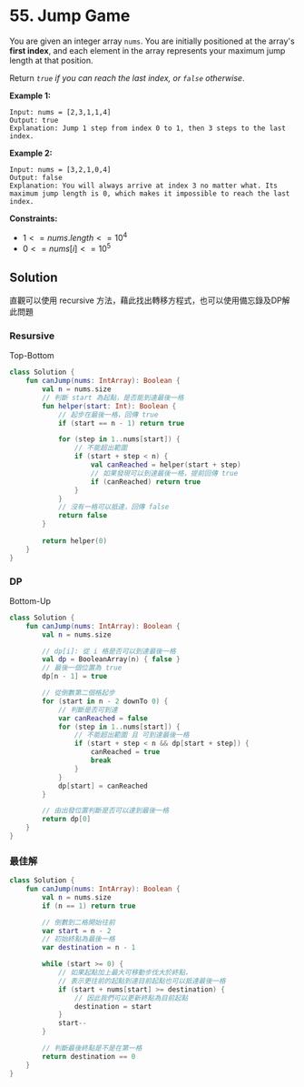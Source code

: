# 55. Jump Game

You are given an integer array `nums`. You are initially positioned at the array's **first index**, and each element in the array represents your maximum jump length at that position.

Return *`true` if you can reach the last index, or `false` otherwise*.

**Example 1:**
```
Input: nums = [2,3,1,1,4]
Output: true
Explanation: Jump 1 step from index 0 to 1, then 3 steps to the last index.
```
**Example 2:**
```
Input: nums = [3,2,1,0,4]
Output: false
Explanation: You will always arrive at index 3 no matter what. Its maximum jump length is 0, which makes it impossible to reach the last index.
``` 

**Constraints:**

- $1 <= nums.length <= 10^4$
- $0 <= nums[i] <= 10^5$

## Solution

直觀可以使用 recursive 方法，藉此找出轉移方程式，也可以使用備忘錄及DP解此問題

### Resursive
Top-Bottom
```kotlin
class Solution {
    fun canJump(nums: IntArray): Boolean {
        val n = nums.size
        // 判斷 start 為起點，是否能到達最後一格
        fun helper(start: Int): Boolean {
            // 起步在最後一格，回傳 true
            if (start == n - 1) return true

            for (step in 1..nums[start]) {
                // 不能超出範圍
                if (start + step < n) {
                    val canReached = helper(start + step)
                    // 如果發現可以到達最後一格，提前回傳 true
                    if (canReached) return true
                }
            }
            // 沒有一格可以抵達，回傳 false
            return false
        }
        
        return helper(0)
    }
}
```

### DP
Bottom-Up
```kotlin
class Solution {
    fun canJump(nums: IntArray): Boolean {
        val n = nums.size

        // dp[i]: 從 i 格是否可以到達最後一格
        val dp = BooleanArray(n) { false }
        // 最後一個位置為 true
        dp[n - 1] = true

        // 從倒數第二個格起步
        for (start in n - 2 downTo 0) {
            // 判斷是否可到達
            var canReached = false
            for (step in 1..nums[start]) {
                // 不能超出範圍 且 可到達最後一格
                if (start + step < n && dp[start + step]) {
                    canReached = true
                    break
                }
            }
            dp[start] = canReached
        }

        // 由出發位置判斷是否可以達到最後一格
        return dp[0]
    }
}
```

### 最佳解
```kotlin
class Solution {
    fun canJump(nums: IntArray): Boolean {
        val n = nums.size
        if (n == 1) return true

        // 倒數到二格開始往前
        var start = n - 2
        // 初始終點為最後一格
        var destination = n - 1

        while (start >= 0) {
            // 如果起點加上最大可移動步伐大於終點，
            // 表示更往前的起點到達目前起點也可以抵達最後一格
            if (start + nums[start] >= destination) {
                // 因此我們可以更新終點為目前起點
                destination = start
            }
            start--
        }

        // 判斷最後終點是不是在第一格
        return destination == 0
    }
}
```